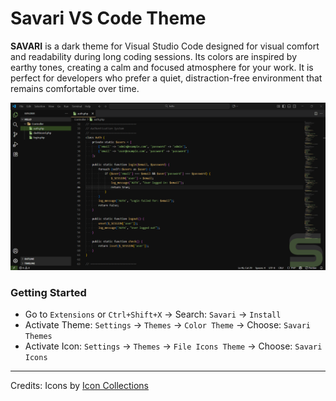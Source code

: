 # Savari VS Code Theme

**SAVARI** is a dark theme for Visual Studio Code designed for visual comfort and readability during long coding sessions. Its colors are inspired by earthy tones, creating a calm and focused atmosphere for your work. It is perfect for developers who prefer a quiet, distraction-free environment that remains comfortable over time.

![Savari Theme Preview](./screenshot.png)

### Getting Started

- Go to `Extensions` or `Ctrl+Shift+X` → Search: `Savari` → `Install`
- Activate Theme: `Settings` → `Themes` → `Color Theme` → Choose: `Savari Themes`
- Activate Icon: `Settings` → `Themes` → `File Icons Theme` → Choose: `Savari Icons`

---

Credits: Icons by [Icon Collections](https://www.svgrepo.com/collection/chunk-16px-thick-interface-icons)
